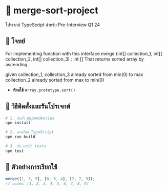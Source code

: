 # 🔗 merge-sort-project

โปรเจกต์ TypeScript สำหรับ Pre-Interview Q1 24

## 📌 โจทย์

For implementing function with this interface
merge (int[] collection_1, int[] collection_2, int[] collection_3) : int []
That returns sorted array by ascending.

given
     collection_1, collection_3 already sorted from min(0) to max
     collection_2 already sorted from max to min(0)

- **ห้ามใช้** `Array.prototype.sort()`

## 🚀 วิธีติดตั้งและรันโปรเจกต์

```bash
# 1. ติดตั้ง dependencies
npm install

# 2. คอมไพล์ TypeScript
npm run build

# 3. รัน unit tests
npm test
```

## 🧪 ตัวอย่างการเรียกใช้

```ts
merge([1, 3, 5], [8, 6, 4], [2, 7, 9]);
// ผลลัพธ์: [1, 2, 3, 4, 5, 6, 7, 8, 9]
```


